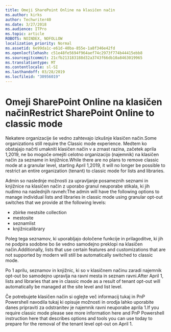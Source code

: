 ```yaml
---
title: Omeji SharePoint Online na klasičen način
ms.author: kirks
author: Techwriter40
ms.date: 3/27/2018
ms.audience: ITPro
ms.topic: article
ROBOTS: NOINDEX, NOFOLLOW
localization_priority: Normal
ms.assetid: 6e99da1c-e61d-40ba-855e-1a8f346e42fd
ms.openlocfilehash: c51e48fe5694f964aef74c2973f774b44415ebb8
ms.sourcegitcommit: 21cfb213183188d32a3743f66db10a8463019965
ms.translationtype: MT
ms.contentlocale: sl-SI
ms.lasthandoff: 03/28/2019
ms.locfileid: "30956019"
---
```

# <a name="restrict-sharepoint-online-to-classic-mode"></a><span data-ttu-id="ff252-102">Omeji SharePoint Online na klasičen način</span><span class="sxs-lookup"><span data-stu-id="ff252-102">Restrict SharePoint Online to classic mode</span></span>

<span data-ttu-id="ff252-103">Nekatere organizacije še vedno zahtevajo izkušnje klasičen način.</span><span class="sxs-lookup"><span data-stu-id="ff252-103">Some organizations still require the Classic mode experience.</span></span> <span data-ttu-id="ff252-104">Medtem ko obstajajo načrti umakniti klasičen način v a zrnast razina, začetek aprila 1,2019, ne bo mogoče omejiti celotno organizacijo (najemnik) na klasičen način za sezname in knjižnice.</span><span class="sxs-lookup"><span data-stu-id="ff252-104">While there are no plans to remove classic mode at a granular level, starting April 1,2019, it will no longer be possible to restrict an entire organization (tenant) to classic mode for lists and libraries.</span></span>

<span data-ttu-id="ff252-105">Admin so naslednje možnosti za upravljanje posameznih seznami in knjižnice na klasičen način z uporabo granul neuporabe stikala, ki jih nudimo na naslednjih ravneh:</span><span class="sxs-lookup"><span data-stu-id="ff252-105">The admin will have the following options to manage individual lists and libraries in classic mode using granular opt-out switches that we provide at the following levels:</span></span>

- <span data-ttu-id="ff252-106">zbirke mest</span><span class="sxs-lookup"><span data-stu-id="ff252-106">site collection</span></span>
- <span data-ttu-id="ff252-107">mesto</span><span class="sxs-lookup"><span data-stu-id="ff252-107">site</span></span>
- <span data-ttu-id="ff252-108">seznam</span><span class="sxs-lookup"><span data-stu-id="ff252-108">list</span></span>
- <span data-ttu-id="ff252-109">knjižnica</span><span class="sxs-lookup"><span data-stu-id="ff252-109">library</span></span>

<span data-ttu-id="ff252-110">Poleg tega seznamov, ki uporabljajo določene funkcije in prilagoditve, ki jih ne podpira sodobne bo še vedno samodejno preklopi na klasičen način.</span><span class="sxs-lookup"><span data-stu-id="ff252-110">Additionally, lists that use certain features and customizations that are not supported by modern will still be automatically switched to classic mode.</span></span>

<span data-ttu-id="ff252-111">Po 1 aprilu, seznamov in knjižnic, ki so v klasičnem načinu zaradi najemnik opt-out bo samodejno upravlja na ravni mesta in seznam ravni.</span><span class="sxs-lookup"><span data-stu-id="ff252-111">After April 1, lists and libraries that are in classic mode as a result of tenant opt-out will automatically be managed at the site level and list level.</span></span>

<span data-ttu-id="ff252-112">Če potrebujete klasičen način si oglejte več informacij tukaj in PnP Powershell navodila tukaj ki opisuje možnosti in orodja lahko uporabite danes pripraviti za odstranitev je najemnik ravni neuporabe aprila 1.</span><span class="sxs-lookup"><span data-stu-id="ff252-112">If you require classic mode please see more information here and PnP Powershell instruction here that describes options and tools you can use today to prepare for the removal of the tenant level opt-out on April 1.</span></span>
